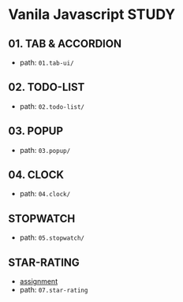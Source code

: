 # Vanila Javascript STUDY
## 01. TAB & ACCORDION 
- path: `01.tab-ui/`

## 02. TODO-LIST
- path: `02.todo-list/`

## 03. POPUP
- path: `03.popup/`

## 04. CLOCK
- path: `04.clock/`

## STOPWATCH
- path: `05.stopwatch/`

## STAR-RATING
- [assignment](https://github.com/devkodeio/the-dom-challenge/blob/main/star-rating/README.md)
- path: `07.star-rating`
